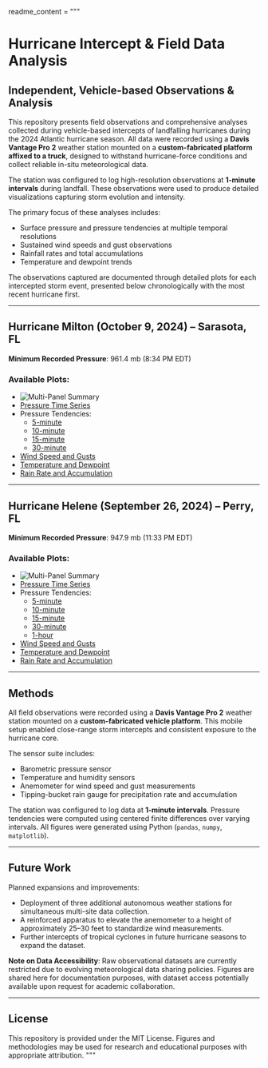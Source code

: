 readme_content = """
# Hurricane Intercept & Field Data Analysis

## Independent, Vehicle-based Observations & Analysis

This repository presents field observations and comprehensive analyses collected during vehicle-based intercepts of landfalling hurricanes during the 2024 Atlantic hurricane season. All data were recorded using a **Davis Vantage Pro 2** weather station mounted on a **custom-fabricated platform affixed to a truck**, designed to withstand hurricane-force conditions and collect reliable in-situ meteorological data.

The station was configured to log high-resolution observations at **1-minute intervals** during landfall. These observations were used to produce detailed visualizations capturing storm evolution and intensity.

The primary focus of these analyses includes:
- Surface pressure and pressure tendencies at multiple temporal resolutions
- Sustained wind speeds and gust observations
- Rainfall rates and total accumulations
- Temperature and dewpoint trends

The observations captured are documented through detailed plots for each intercepted storm event, presented below chronologically with the most recent hurricane first.

---

## Hurricane Milton (October 9, 2024) – Sarasota, FL

**Minimum Recorded Pressure**: 961.4 mb (8:34 PM EDT)

### Available Plots:
- ![Multi-Panel Summary](images/Hurricane_Milton_MultiPanel.png)
- [Pressure Time Series](images/Hurricane_Milton_MSLP.png)
- Pressure Tendencies:
  - [5-minute](images/Hurricane_Milton_PTendency_5min.png)
  - [10-minute](images/Hurricane_Milton_PTendency_10min.png)
  - [15-minute](images/Hurricane_Milton_PTendency_15min.png)
  - [30-minute](images/Hurricane_Milton_PTendency_30min.png)
- [Wind Speed and Gusts](images/Hurricane_Milton_WindSpeed.png)
- [Temperature and Dewpoint](images/Hurricane_Milton_Temp_Dew.png)
- [Rain Rate and Accumulation](images/Hurricane_Milton_RainRate.png)

---

## Hurricane Helene (September 26, 2024) – Perry, FL

**Minimum Recorded Pressure**: 947.9 mb (11:33 PM EDT)

### Available Plots:
- ![Multi-Panel Summary](images/Hurricane_Helene_MultiPanel.png)
- [Pressure Time Series](images/Hurricane_Helene_MSLP.png)
- Pressure Tendencies:
  - [5-minute](images/Hurricane_Helene_PTendency_5min.png)
  - [10-minute](images/Hurricane_Helene_PTendency_10min.png)
  - [15-minute](images/Hurricane_Helene_PTendency_15min.png)
  - [30-minute](images/Hurricane_Helene_PTendency_30min.png)
  - [1-hour](images/Hurricane_Helene_PTendency_1hour.png)
- [Wind Speed and Gusts](images/Hurricane_Helene_WindSpeed.png)
- [Temperature and Dewpoint](images/Hurricane_Helene_Temp_Dew.png)
- [Rain Rate and Accumulation](images/Hurricane_Helene_RainRate.png)

---

## Methods

All field observations were recorded using a **Davis Vantage Pro 2** weather station mounted on a **custom-fabricated vehicle platform**. This mobile setup enabled close-range storm intercepts and consistent exposure to the hurricane core.

The sensor suite includes:
- Barometric pressure sensor
- Temperature and humidity sensors
- Anemometer for wind speed and gust measurements
- Tipping-bucket rain gauge for precipitation rate and accumulation

The station was configured to log data at **1-minute intervals**. Pressure tendencies were computed using centered finite differences over varying intervals. All figures were generated using Python (`pandas`, `numpy`, `matplotlib`).

---

## Future Work

Planned expansions and improvements:
- Deployment of three additional autonomous weather stations for simultaneous multi-site data collection.
- A reinforced apparatus to elevate the anemometer to a height of approximately 25–30 feet to standardize wind measurements.
- Further intercepts of tropical cyclones in future hurricane seasons to expand the dataset.

**Note on Data Accessibility**: Raw observational datasets are currently restricted due to evolving meteorological data sharing policies. Figures are shared here for documentation purposes, with dataset access potentially available upon request for academic collaboration.

---

## License

This repository is provided under the MIT License. Figures and methodologies may be used for research and educational purposes with appropriate attribution.
"""
